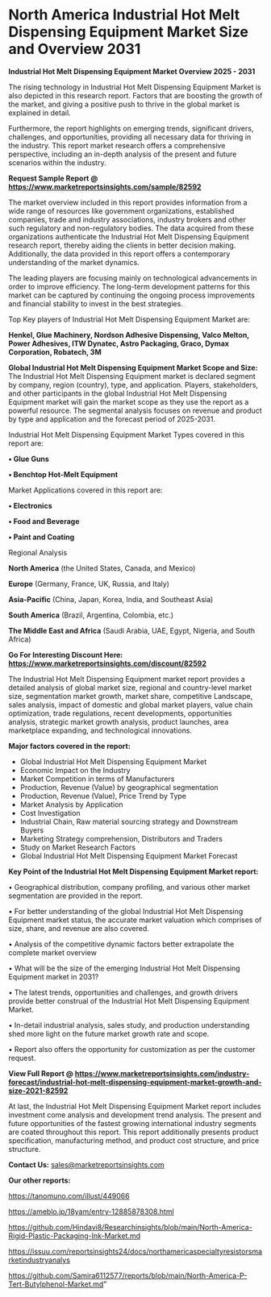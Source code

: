 # North America Industrial Hot Melt Dispensing Equipment Market Size and Overview 2031

<Strong> Industrial Hot Melt Dispensing Equipment Market Overview 2025 - 2031</strong>

The rising technology in Industrial Hot Melt Dispensing Equipment Market is also depicted in this research report. Factors that are boosting the growth of the market, and giving a positive push to thrive in the global market is explained in detail.

Furthermore, the report highlights on emerging trends, significant drivers, challenges, and opportunities, providing all necessary data for thriving in the industry. This report market research offers a comprehensive perspective, including an in-depth analysis of the present and future scenarios within the industry.

<strong>Request Sample Report @ <a href=https://www.marketreportsinsights.com/sample/82592>https://www.marketreportsinsights.com/sample/82592</a></strong>

The market overview included in this report provides information from a wide range of resources like government organizations, established companies, trade and industry associations, industry brokers and other such regulatory and non-regulatory bodies. The data acquired from these organizations authenticate the Industrial Hot Melt Dispensing Equipment research report, thereby aiding the clients in better decision making. Additionally, the data provided in this report offers a contemporary understanding of the market dynamics.

The leading players are focusing mainly on technological advancements in order to improve efficiency. The long-term development patterns for this market can be captured by continuing the ongoing process improvements and financial stability to invest in the best strategies.

Top Key players of Industrial Hot Melt Dispensing Equipment Market are:

<strong>Henkel, Glue Machinery, Nordson Adhesive Dispensing, Valco Melton, Power Adhesives, ITW Dynatec, Astro Packaging, Graco, Dymax Corporation, Robatech, 3M</strong>

<strong><b>Global Industrial Hot Melt Dispensing Equipment Market Scope and Size:</b></strong>
The Industrial Hot Melt Dispensing Equipment market is declared segment by company, region (country), type, and application. Players, stakeholders, and other participants in the global Industrial Hot Melt Dispensing Equipment market will gain the market scope as they use the report as a powerful resource. The segmental analysis focuses on revenue and product by type and application and the forecast period of 2025-2031.

Industrial Hot Melt Dispensing Equipment Market Types covered in this report are:

<strong>• Glue Guns

• Benchtop Hot-Melt Equipment</strong>

Market Applications covered in this report are:

<strong>• Electronics

• Food and Beverage

• Paint and Coating</strong> 

Regional Analysis

<strong>North America</strong> (the United States, Canada, and Mexico)

<strong>Europe</strong> (Germany, France, UK, Russia, and Italy)

<strong>Asia-Pacific</strong> (China, Japan, Korea, India, and Southeast Asia)

<strong>South America</strong> (Brazil, Argentina, Colombia, etc.)

<strong>The Middle East and Africa</strong> (Saudi Arabia, UAE, Egypt, Nigeria, and South Africa)

<strong>Go For Interesting Discount Here: <a href=https://www.marketreportsinsights.com/discount/82592>https://www.marketreportsinsights.com/discount/82592</a></strong>

The Industrial Hot Melt Dispensing Equipment market report provides a detailed analysis of global market size, regional and country-level market size, segmentation market growth, market share, competitive Landscape, sales analysis, impact of domestic and global market players, value chain optimization, trade regulations, recent developments, opportunities analysis, strategic market growth analysis, product launches, area marketplace expanding, and technological innovations.

<strong><b>Major factors covered in the report:</b></strong>
<ul>
  <li>Global Industrial Hot Melt Dispensing Equipment Market </li>
  <li>Economic Impact on the Industry</li>
  <li>Market Competition in terms of Manufacturers</li>
  <li>Production, Revenue (Value) by geographical segmentation</li>
  <li>Production, Revenue (Value), Price Trend by Type</li>
  <li>Market Analysis by Application</li>
  <li>Cost Investigation</li>
  <li>Industrial Chain, Raw material sourcing strategy and Downstream Buyers</li>
  <li>Marketing Strategy comprehension, Distributors and Traders</li>
  <li>Study on Market Research Factors</li>
  <li>Global Industrial Hot Melt Dispensing Equipment Market Forecast</li>
</ul>

<strong><b>Key Point of the Industrial Hot Melt Dispensing Equipment Market report:</b></strong>

• Geographical distribution, company profiling, and various other market segmentation are provided in the report.

• For better understanding of the global Industrial Hot Melt Dispensing Equipment market status, the accurate market valuation which comprises of size, share, and revenue are also covered.

• Analysis of the competitive dynamic factors better extrapolate the complete market overview

• What will be the size of the emerging Industrial Hot Melt Dispensing Equipment market in 2031?

• The latest trends, opportunities and challenges, and growth drivers provide better construal of the Industrial Hot Melt Dispensing Equipment Market.

• In-detail industrial analysis, sales study, and production understanding shed more light on the future market growth rate and scope.

• Report also offers the opportunity for customization as per the customer request.

<strong><b>View Full Report @ <a href=https://www.marketreportsinsights.com/industry-forecast/industrial-hot-melt-dispensing-equipment-market-growth-and-size-2021-82592>https://www.marketreportsinsights.com/industry-forecast/industrial-hot-melt-dispensing-equipment-market-growth-and-size-2021-82592</a></b></strong>


At last, the Industrial Hot Melt Dispensing Equipment Market report includes investment come analysis and development trend analysis. The present and future opportunities of the fastest growing international industry segments are coated throughout this report. This report additionally presents product specification, manufacturing method, and product cost structure, and price structure.

<strong>Contact Us:</strong>
sales@marketreportsinsights.com

<strong>Our other reports:</strong>

<a href=https://tanomuno.com/illust/449066>https://tanomuno.com/illust/449066</a>

<a href=https://ameblo.jp/18yam/entry-12885878308.html>https://ameblo.jp/18yam/entry-12885878308.html</a>

<a href=https://github.com/Hindavi8/Researchinsights/blob/main/North-America-Rigid-Plastic-Packaging-Ink-Market.md>https://github.com/Hindavi8/Researchinsights/blob/main/North-America-Rigid-Plastic-Packaging-Ink-Market.md</a>

<a href=https://issuu.com/reportsinsights24/docs/northamericaspecialtyresistorsmarketindustryanalys>https://issuu.com/reportsinsights24/docs/northamericaspecialtyresistorsmarketindustryanalys</a>

<a href=https://github.com/Samira6112577/reports/blob/main/North-America-P-Tert-Butylphenol-Market.md>https://github.com/Samira6112577/reports/blob/main/North-America-P-Tert-Butylphenol-Market.md</a>"

